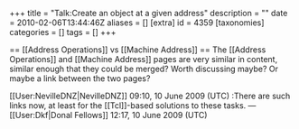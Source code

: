 +++
title = "Talk:Create an object at a given address"
description = ""
date = 2010-02-06T13:44:46Z
aliases = []
[extra]
id = 4359
[taxonomies]
categories = []
tags = []
+++

== [[Address Operations]] vs [[Machine Address]] ==
The [[Address Operations]] and [[Machine Address]] pages are very similar in content, 
similar enough that they could be merged?  Worth discussing maybe?  Or maybe a link between 
the two pages?

[[User:NevilleDNZ|NevilleDNZ]] 09:10, 10 June 2009 (UTC)
:There are such links now, at least for the [[Tcl]]-based solutions to these tasks. —[[User:Dkf|Donal Fellows]] 12:17, 10 June 2009 (UTC)
